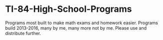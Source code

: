 # TI-84-High-School-Programs
Programs most built to make math exams and homework easier. Programs build 2013-2016, many by me, many more not by me. Please use and distribute further. 
